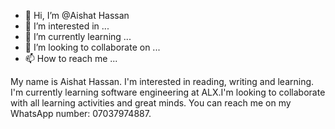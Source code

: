 - 👋 Hi, I’m @Aishat Hassan
- 👀 I’m interested in ...
- 🌱 I’m currently learning ...
- 💞️ I’m looking to collaborate on ...
- 📫 How to reach me ...

<!---
Aishat Hassan/Aishat Hassan is a ✨ special ✨ repository because its `README.md` (this file) appears on your GitHub profile.
You can click the Preview link to take a look at your changes.
--->
My name is Aishat Hassan. I'm interested in reading, writing and learning. I'm currently learning software engineering at ALX.I'm looking to collaborate with all learning activities and great minds. You can reach me on my WhatsApp number: 07037974887.
